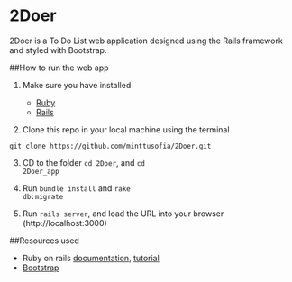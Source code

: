 # 2Doer

2Doer is a To Do List web application designed using the Rails framework and styled with Bootstrap.

##How to run the web app

1. Make sure you have installed
	* [Ruby](http://rubyonrails.org/download/)
	* [Rails](http://rubyonrails.org/download/)

2. Clone this repo in your local machine using the terminal

```git clone https://github.com/minttusofia/2Doer.git```

3. CD to the folder <code>cd 2Doer</code>, and <code>cd 2Doer_app</code>

4. Run <code>bundle install</code> and <code>rake db:migrate</code>

5. Run <code>rails server</code>, and load the URL into your browser (http://localhost:3000) 

##Resources used

* Ruby on rails [documentation](http://rubyonrails.org/documentation/), [tutorial](https://www.railstutorial.org/)
* [Bootstrap](http://getbootstrap.com/) 


